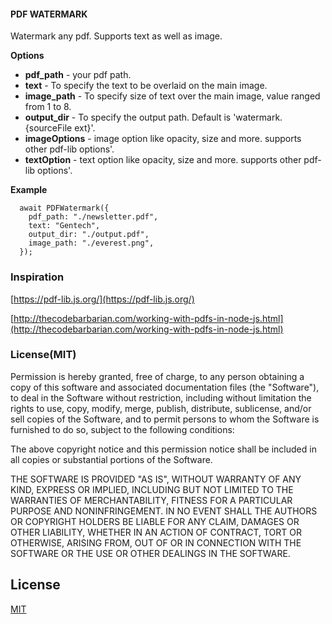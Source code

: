 #### PDF WATERMARK

Watermark any pdf. Supports text as well as image.

**Options**

- **pdf_path** - your pdf path.
- **text** - To specify the text to be overlaid on the main image.
- **image_path** - To specify size of text over the main image, value ranged from 1 to 8.
- **output_dir** - To specify the output path. Default is 'watermark.{sourceFile ext}'.
- **imageOptions** - image option like opacity, size and more. supports other pdf-lib options'.
- **textOption** - text option like opacity, size and more. supports other pdf-lib options'.

**Example**

```
  await PDFWatermark({
    pdf_path: "./newsletter.pdf",
    text: "Gentech",
    output_dir: "./output.pdf",
    image_path: "./everest.png",
  });

```

### Inspiration

[https://pdf-lib.js.org/](https://pdf-lib.js.org/)

[http://thecodebarbarian.com/working-with-pdfs-in-node-js.html](http://thecodebarbarian.com/working-with-pdfs-in-node-js.html)

### License(MIT)

Permission is hereby granted, free of charge, to any person obtaining a copy of this software and associated documentation files (the "Software"), to deal in the Software without restriction, including without limitation the rights to use, copy, modify, merge, publish, distribute, sublicense, and/or sell copies of the Software, and to permit persons to whom the Software is furnished to do so, subject to the following conditions:

The above copyright notice and this permission notice shall be included in all copies or substantial portions of the Software.

THE SOFTWARE IS PROVIDED "AS IS", WITHOUT WARRANTY OF ANY KIND, EXPRESS OR IMPLIED, INCLUDING BUT NOT LIMITED TO THE WARRANTIES OF MERCHANTABILITY, FITNESS FOR A PARTICULAR PURPOSE AND NONINFRINGEMENT. IN NO EVENT SHALL THE AUTHORS OR COPYRIGHT HOLDERS BE LIABLE FOR ANY CLAIM, DAMAGES OR OTHER LIABILITY, WHETHER IN AN ACTION OF CONTRACT, TORT OR OTHERWISE, ARISING FROM, OUT OF OR IN CONNECTION WITH THE SOFTWARE OR THE USE OR OTHER DEALINGS IN THE SOFTWARE.

## License

[MIT](LICENSE.md)
